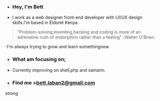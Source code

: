 - ### Hey, I'm Bett

- I work as a web designer front-end developer with UI/UX design skills.I'm based in Eldoret Kenya.

> "Problem-solving,inventing,hacking and coding is more of an adrenaline rush of endorphins rather than a feeling" -Walter O'Brien.

-I'm always trying to grow and learn somethingnew.

- ### What am focusing on;

- Currently improving on shell,php and xamarin.

- ### Find me >bett.laban2@gmail.com
 
_strong_

